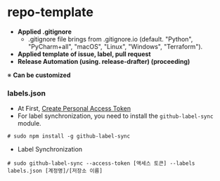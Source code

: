 # repo-template

* **Applied .gitignore**
  * .gitignore file brings from .gitignore.io (default. "Python", "PyCharm+all", "macOS", "Linux", "Windows", "Terraform").
* **Applied template of issue, label, pull request**
* **Release Automation (using. release-drafter) (proceeding)** 

※ **Can be customized**


### labels.json
* At First, [Create Personal Access Token](https://docs.github.com/en/github/authenticating-to-github/keeping-your-account-and-data-secure/creating-a-personal-access-token)
* For label synchronization, you need to install the `github-label-sync` module.

```
# sudo npm install -g github-label-sync
```

* Label Synchronization
```
# sudo github-label-sync --access-token [액세스 토큰] --labels labels.json [계정명]/[저장소 이름]
```

